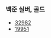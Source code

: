 ### 백준 실버, 골드

- [32982](https://www.acmicpc.net/problem/32982)
- [19951](https://www.acmicpc.net/problem/19951)
